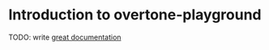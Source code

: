 # Introduction to overtone-playground

TODO: write [great documentation](http://jacobian.org/writing/great-documentation/what-to-write/)
